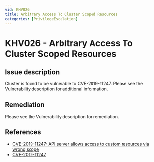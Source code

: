 ```yaml
---
vid: KHV026
title: Arbitrary Access To Cluster Scoped Resources
categories: [PrivilegeEscalation]
---
```


# KHV026 - Arbitrary Access To Cluster Scoped Resources

## Issue description

Cluster is found to be vulnerable to CVE-2019-11247. Please see the Vulnerability description for additional information.

## Remediation

Please see the Vulnerability description for remediation.

## References

- [CVE-2019-11247: API server allows access to custom resources via wrong scope](https://github.com/kubernetes/kubernetes/issues/80983)
- [CVE-2019-11247](https://cve.mitre.org/cgi-bin/cvename.cgi?name=CVE-2019-11247)
